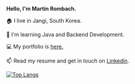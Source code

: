 **Hello, I'm Martin Rombach.** 

🏠 I live in Jangi, South Korea.

👀 I'm learning Java and Backend Development.

💻 My portfolio is <a href="https://www.martinrombachdev.com/portfolio">here.</a>

📫 Read my resume and get in touch on <a href="https://www.linkedin.com/in/martin-rombach-0a67b266/">Linkedin</a>.


[![Top Langs](https://github-readme-stats.vercel.app/api/top-langs/?username=martinrombach88)](https://github.com/anuraghazra/github-readme-stats)

<!---
martinrombach88/martinrombach88 is a ✨ special ✨ repository because its `README.md` (this file) appears on your GitHub profile.
You can click the Preview link to take a look at your changes.
--->
